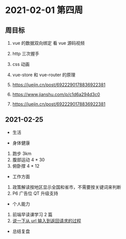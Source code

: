# 2021-02-01 第四周

## 周目标

1. vue 的数据双向绑定
   看 vue 源码视频

2. http 三次握手

3. css 动画

4. vue-store 和 vue-router 的原理

5. https://juejin.cn/post/6922290178836922381

6. https://www.jianshu.com/p/c1d6a294d3c0

7. https://juejin.cn/post/6922290178836922381

## 2021-02-25

- 生活

- 身体健康

1. 跑步 3km
2. 腹部运动
   4 \* 30
3. 俯卧撑
   4 \* 12

- 工作方面

1. 政策解读按地区显示全国和省市，不需要按关键词来判断
2. P6 广告位 QT 升级支持

- 个人能力

1.  前端早读课学习 2 篇
2.  [说一下从 url 输入到返回请求的过程](https://juejin.cn/post/6928677404332425223)

- 总结复盘
